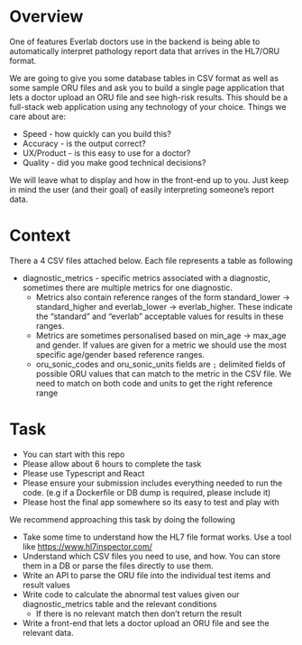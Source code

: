 # Overview

One of features Everlab doctors use in the backend is being able to automatically interpret pathology report data that arrives in the HL7/ORU format.

We are going to give you some database tables in CSV format as well as some sample ORU files and ask you to build a single page application that lets a doctor upload an ORU file and see high-risk results. This should be a full-stack web application using any technology of your choice. Things we care about are:

- Speed - how quickly can you build this?
- Accuracy - is the output correct?
- UX/Product - is this easy to use for a doctor?
- Quality - did you make good technical decisions?

We will leave what to display and how in the front-end up to you. Just keep in mind the user (and their goal) of easily interpreting someone’s report data.

# Context

There a 4 CSV files attached below. Each file represents a table as following

- diagnostic_metrics - specific metrics associated with a diagnostic, sometimes there are multiple metrics for one diagnostic.
    - Metrics also contain reference ranges of the form standard_lower → standard_higher and everlab_lower → everlab_higher. These indicate the “standard” and “everlab” acceptable values for results in these ranges.
    - Metrics are sometimes personalised based on min_age → max_age and gender. If values are given for a metric we should use the most specific age/gender based reference ranges.
    - oru_sonic_codes and oru_sonic_units fields are `;` delimited fields of possible ORU values that can match to the metric in the CSV file. We need to match on both code and units to get the right reference range

# Task

- You can start with this repo
- Please allow about 6 hours to complete the task
- Please use Typescript and React
- Please ensure your submission includes everything needed to run the code. (e.g if a Dockerfile or DB dump is required, please include it)
- Please host the final app somewhere so its easy to test and play with 

We recommend approaching this task by doing the following

- Take some time to understand how the HL7 file format works. Use a tool like https://www.hl7inspector.com/
- Understand which CSV files you need to use, and how. You can store them in a DB or parse the files directly to use them.
- Write an API to parse the ORU file into the individual test items and result values
- Write code to calculate the abnormal test values given our diagnostic_metrics table and the relevant conditions
    - If there is no relevant match then don’t return the result
- Write a front-end that lets a doctor upload an ORU file and see the relevant data.
